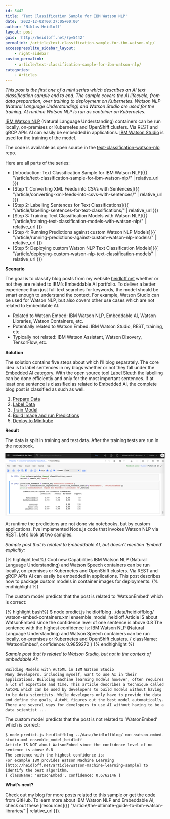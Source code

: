 ```yaml
---
id: 5442
title: 'Text Classification Sample for IBM Watson NLP'
date: '2022-12-02T00:37:05+00:00'
author: 'Niklas Heidloff'
layout: post
guid: 'http://heidloff.net/?p=5442'
permalink: /article/text-classification-sample-for-ibm-watson-nlp/
accesspresslite_sidebar_layout:
    - right-sidebar
custom_permalink:
    - article/text-classification-sample-for-ibm-watson-nlp/
categories:
    - Articles
---
```


*This post is the first one of a mini series which describes an AI text classification sample end to end. The sample covers the AI lifecycle, from data preparation, over training to deployment on Kubernetes. Watson NLP (Natural Language Understanding) and Watson Studio are used for the training. At runtime Watson NLP is run as container on Kubernetes.*

[IBM Watson NLP](https://www.ibm.com/products/ibm-watson-natural-language-processing) (Natural Language Understanding) containers can be run locally, on-premises or Kubernetes and OpenShift clusters. Via REST and gRCP APIs AI can easily be embedded in applications. [IBM Watson Studio](https://www.ibm.com/cloud/watson-studio) is used for the training of the model.

The code is available as open source in the [text-classification-watson-nlp](https://github.com/nheidloff/text-classification-watson-nlp) repo.

Here are all parts of the series:

- [Introduction: Text Classification Sample for IBM Watson NLP]({{ "/article/text-classification-sample-for-ibm-watson-nlp/" | relative_url }})
- [Step 1: Converting XML Feeds into CSVs with Sentences]({{ "/article/converting-xml-feeds-into-csvs-with-sentences/" | relative_url }})
- [Step 2: Labelling Sentences for Text Classifications]({{ "/article/labelling-sentences-for-text-classifications/" | relative_url }})
- [Step 3: Training Text Classification Models with Watson NLP]({{ "/article/training-text-classification-models-with-watson-nlp/" | relative_url }})
- [Step 4: Running Predictions against custom Watson NLP Models]({{ "/article/running-predictions-against-custom-watson-nlp-models/" | relative_url }})
- [Step 5: Deploying custom Watson NLP Text Classification Models]({{ "/article/deploying-custom-watson-nlp-text-classification-models" | relative_url }})

**Scenario**

The goal is to classify blog posts from my website [heidloff.net](http://heidloff.net/) whether or not they are related to IBM’s Embeddable AI portfolio. To deliver a better experience than just full text searches for keywords, the model should be smart enough to understand the context. For example, Watson Studio can be used for Watson NLP, but also covers other use cases which are not related to Embeddable AI.

- Related to Watson Embed: IBM Watson NLP, Embeddable AI, Watson Libraries, Watson Containers, etc.
- Potentially related to Watson Embed: IBM Watson Studio, REST, training, etc.
- Typically not related: IBM Watson Assistant, Watson Disovery, TensorFlow, etc.

**Solution**

The solution contains five steps about which I’ll blog separately. The core idea is to label sentences in my blogs whether or not they fall under the Embedded AI category. With the open source tool [Label Sleuth](https://www.label-sleuth.org/) the labelling can be done efficiently and only for the most important sentences. If at least one sentence is classified as related to Embedded AI, the complete blog post is classified as such as well.

1. [Prepare Data](https://github.com/nheidloff/text-classification-watson-nlp#step-1-prepare-data)
2. [Label Data](https://github.com/nheidloff/text-classification-watson-nlp#step-2-label-data)
3. [Train Model](https://github.com/nheidloff/text-classification-watson-nlp#step-3-train-model)
4. [Build Image and run Predictions](https://github.com/nheidloff/text-classification-watson-nlp#step-4-build-image-and-run-predictions)
5. [Deploy to Minikube](https://github.com/nheidloff/text-classification-watson-nlp#step-5-deploy-to-minikube)

**Result**

The data is split in training and test data. After the training tests are run in the notebook.

![image](/assets/img/2022/11/training14.png)

At runtime the predictions are not done via notebooks, but by custom applications. I’ve implemented Node.js code that invokes Watson NLP via REST. Let’s look at two samples.

*Sample post that is related to Embeddable AI, but doesn’t mention ‘Embed’ explicitly:*

{% highlight text%}
Cool new Capabilities
IBM Watson NLP (Natural Language Understanding) and Watson Speech containers can be run locally, on-premises or Kubernetes and OpenShift clusters. Via REST and gRCP APIs AI can easily be embedded in applications. This post describes how to package custom models in container images for deployments.
{% endhighlight %}

The custom model predicts that the post is related to ‘WatsonEmbed’ which is correct:

{% highlight bash%}
$ node predict.js heidloffblog ../data/heidloffblog/ watson-embed-containers.xml ensemble_model_heidloff
Article IS about WatsonEmbed since the confidence level of one sentence is above 0.8
The sentence with the highest confidence is:
IBM Watson NLP (Natural Language Understanding) and Watson Speech containers can be run locally, on-premises or Kubernetes and OpenShift clusters.
{ className: 'WatsonEmbed', confidence: 0.9859272 }
{% endhighlight %}

*Sample post that is related to Watson Studio, but not in the context of embeddable AI:*

```
Building Models with AutoML in IBM Watson Studio
Many developers, including myself, want to use AI in their applications. Building machine learning models however, often requires a lot of expertise and time. This article describes a technique called AutoML which can be used by developers to build models without having to be data scientists. While developers only have to provide the data and define the goals, AutoML figures out the best model automatically. There are several ways for developers to use AI without having to be a data scientist ...
```

The custom model predicts that the post is not related to ‘WatsonEmbed’ which is correct:

```
$ node predict.js heidloffblog ../data/heidloffblog/ not-watson-embed-studio.xml ensemble_model_heidloff
Article IS NOT about WatsonEmbed since the confidence level of no sentence is above 0.8
The sentence with the highest confidence is:
For example IBM provides Watson Machine Learning [http://heidloff.net/article/watson-machine-learning-sample] to identify the best algorithm.
{ className: 'WatsonEmbed', confidence: 0.6762146 }
```

**What’s next?**

Check out my blog for more posts related to this sample or get the [code](https://github.com/nheidloff/text-classification-watson-nlp) from GitHub. To learn more about IBM Watson NLP and Embeddable AI, check out these [resources]({{ "/article/the-ultimate-guide-to-ibm-watson-libraries/" | relative_url }}).